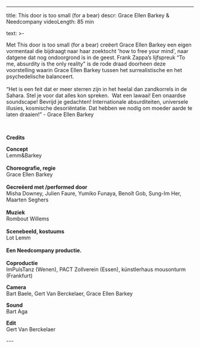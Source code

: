 
---
title: This door is too small (for a bear)
descr: Grace Ellen Barkey & Needcompany
videoLength: 85 min

text: >-
  <p>Met This door is too small (for a bear) creëert Grace Ellen Barkey een eigen vormentaal die bijdraagt naar haar zoektocht 'how to free your mind', naar datgene dat nog ondoorgrond is in de geest. Frank Zappa’s lijfspreuk “To me, absurdity is the only reality" is de rode draad doorheen deze voorstelling waarin Grace Ellen Barkey tussen het surrealistische en het psychedelische balanceert.<br><br>“Het is een feit dat er meer sterren zijn in het heelal dan zandkorrels in de Sahara. Stel je voor dat alles kon spreken. &nbsp;Wat een lawaai! Een onaardse soundscape! Bevrijd je gedachten! Internationale absurditeiten, universele illusies, kosmische desoriëntatie. Dat hebben we nodig om moeder aarde te laten draaien!” - Grace Ellen Barkey</p><p>‍</p><p><strong>Credits</strong></p><p><strong>Concept </strong><br>Lemm&amp;Barkey <br><br><strong>Choreografie, regie </strong><br>Grace Ellen Barkey <br><br><strong>Gecreëerd met /performed door </strong><br>Misha Downey, Julien Faure, Yumiko Funaya, Benoît Gob, Sung-Im Her, Maarten Seghers <br><br><strong>Muziek </strong><br>Rombout Willems <br><br><strong>Scenebeeld, kostuums </strong><br>Lot Lemm <br><br><strong>Een Needcompany productie.</strong> <br><br><strong>Coproductie </strong><br>ImPulsTanz (Wenen), PACT Zollverein (Essen), künstlerhaus mousonturm (Frankfurt)</p><p><strong>Camera </strong><br>Bart Baele, Gert Van Berckelaer, Grace Ellen Barkey</p><p><strong>Sound</strong><br>Bart Aga</p><p><strong>Edit</strong><br>Gert Van Berckelaer</p>
---
